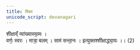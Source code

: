 ```yaml
---
title: शिक्षा
unicode_script: devanagari
---
```


शीक्षाव्ँ व्या॑ख्यास्या॒मः ।  
वर्णः॒ स्वरः । मात्रा॒ बलम् । साम॑ सन्ता॒नः । इत्युक्तश्शी॑क्षाद्ध्या॒यः ।। (2)
